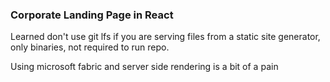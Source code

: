 ### Corporate Landing Page in React


Learned don't use git lfs if you are serving files from a static site generator, only binaries, not required to run repo.


Using microsoft fabric and server side rendering is a bit of a pain